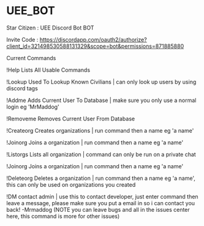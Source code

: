 # UEE_BOT
Star Citizen : UEE Discord Bot BOT

Invite Code : https://discordapp.com/oauth2/authorize?client_id=321498530588131329&scope=bot&permissions=871885880

Current Commands

!Help
Lists All Usable Commands

!Lookup
Used To Lookup Known Civilians | can only look up users by using discord tags

!Addme
Adds Current User To Database | make sure you only use a normal login eg 'MrMaddog'

!Removeme
Removes Current User From Database

!Createorg
Creates organizations | run command then a name eg 'a name'

!Joinorg
Joins a organization | run command then a name eg 'a name'

!Listorgs
Lists all organization | command can only be run on a private chat

!Joinorg
Joins a organization | run command then a name eg 'a name'

!Deleteorg
Deletes a organization | run command then a name eg 'a name', this can only be used on organizations you created

!DM
contact admin | use this to contact developer, just enter command then leave a message, please make sure you put a email in so i can contact you back! -Mrmaddog (NOTE you can leave bugs and all in the issues center here, this command is more for other issues)
